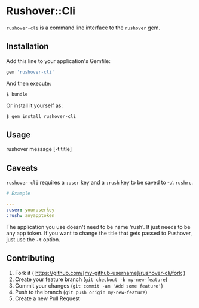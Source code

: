 # Rushover::Cli

`rushover-cli` is a command line interface to the `rushover` gem.

## Installation

Add this line to your application's Gemfile:

```ruby
gem 'rushover-cli'
```

And then execute:

    $ bundle

Or install it yourself as:

    $ gem install rushover-cli

## Usage

rushover message [-t title]

## Caveats

`rushover-cli` requires a `:user` key and a `:rush` key to be saved to `~/.rushrc`.

```yaml
# Example

---
:user: youruserkey
:rush: anyapptoken
```

The application you use doesn't need to be name 'rush'. It just needs to be any app token. If you want to change the title that gets passed to Pushover, just use the `-t` option.

## Contributing

1. Fork it ( https://github.com/[my-github-username]/rushover-cli/fork )
2. Create your feature branch (`git checkout -b my-new-feature`)
3. Commit your changes (`git commit -am 'Add some feature'`)
4. Push to the branch (`git push origin my-new-feature`)
5. Create a new Pull Request
